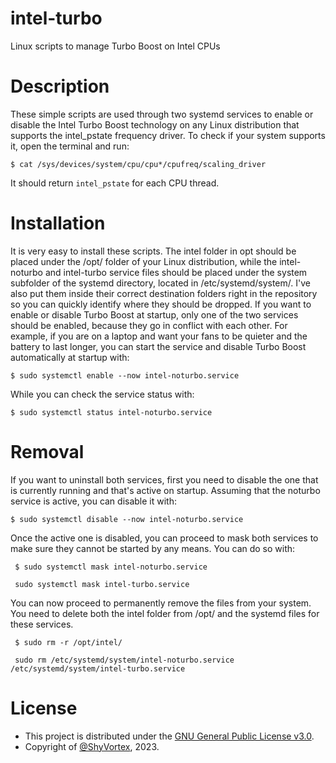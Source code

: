 # intel-turbo
 Linux scripts to manage Turbo Boost on Intel CPUs

# Description
 These simple scripts are used through two systemd services to enable or disable the Intel Turbo Boost technology on any Linux distribution that supports the intel_pstate frequency driver. To check if your system supports it, open the terminal and run:
 
 ```shell
 $ cat /sys/devices/system/cpu/cpu*/cpufreq/scaling_driver
```

 It should return ```intel_pstate``` for each CPU thread.

# Installation
 It is very easy to install these scripts. The intel folder in opt should be placed under the /opt/ folder of your Linux distribution, while the intel-noturbo and intel-turbo service files should be placed under the system subfolder of the systemd
 directory, located in /etc/systemd/system/. I've also put them inside their correct destination folders right in the repository so you can quickly identify where they should be dropped. 
 If you want to enable or disable Turbo Boost at startup, only one of the two services should be enabled, because they go in conflict with each other. For example, if you are on a laptop and want your fans to be quieter and the battery to last longer,
 you can start the service and disable Turbo Boost automatically at startup with:

 ```shell
 $ sudo systemctl enable --now intel-noturbo.service
```

 While you can check the service status with:

 ```shell
 $ sudo systemctl status intel-noturbo.service
```

# Removal
 If you want to uninstall both services, first you need to disable the one that is currently running and that's active on startup. Assuming that the noturbo service is active, you can disable it with:
 
 ```shell
 $ sudo systemctl disable --now intel-noturbo.service
```

 Once the active one is disabled, you can proceed to mask both services to make sure they cannot be started by any means. You can do so with:

```shell
 $ sudo systemctl mask intel-noturbo.service

 sudo systemctl mask intel-turbo.service
```

 You can now proceed to permanently remove the files from your system. You need to delete both the intel folder from /opt/ and the systemd files for these services.

```shell
 $ sudo rm -r /opt/intel/

 sudo rm /etc/systemd/system/intel-noturbo.service /etc/systemd/system/intel-turbo.service 
```

# License
 - This project is distributed under the [GNU General Public License v3.0](https://github.com/ShyVortex/intel-turbo/blob/main/LICENSE).
 - Copyright of [@ShyVortex](https://github.com/ShyVortex), 2023.
